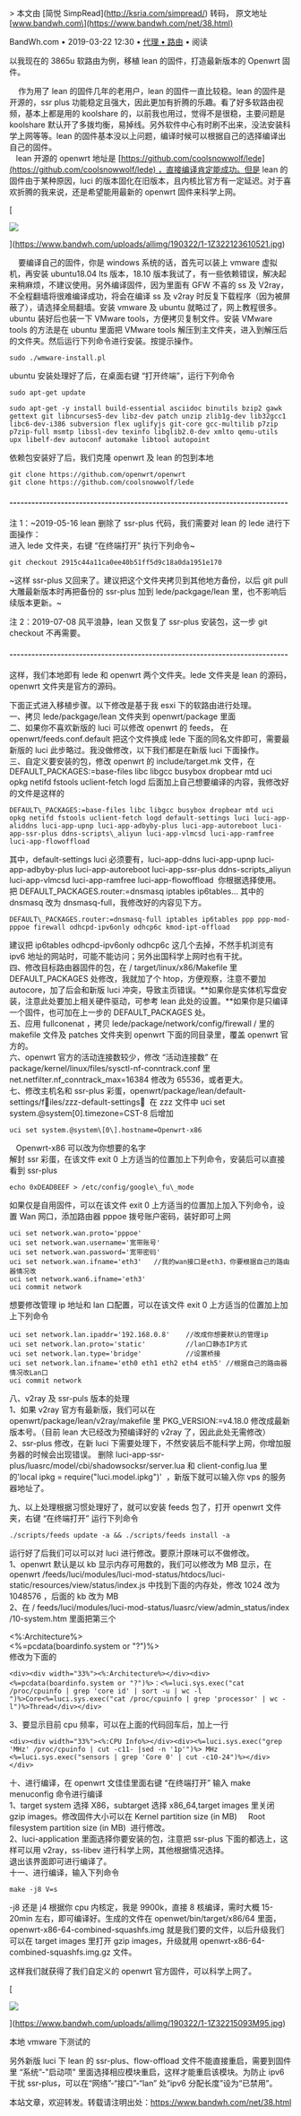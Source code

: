 \> 本文由 \[简悦 SimpRead\](http://ksria.com/simpread/) 转码， 原文地址 \[www.bandwh.com\](https://www.bandwh.com/net/38.html)

BandWh.com • 2019-03-22 12:30 • [](https://www.bandwh.com/net/38.html)[代理 • 路由](https://www.bandwh.com/net/) • 阅读

以我现在的 3865u 软路由为例，移植 lean 的固件，打造最新版本的 Openwrt 固件。

    作为用了 lean 的固件几年的老用户，lean 的固件一直比较稳。lean 的固件是开源的，ssr plus 功能稳定且强大，因此更加有折腾的乐趣。看了好多软路由视频，基本上都是用的 koolshare 的，以前我也用过，觉得不是很稳，主要问题是 koolshare 默认开了多拨均衡，易掉线。另外软件中心有时刷不出来，没法安装科学上网等等。lean 的固件基本没以上问题，编译时候可以根据自己的选择编译出自己的固件。  
   lean 开源的 openwrt 地址是 [https://github.com/coolsnowwolf/lede](https://github.com/coolsnowwolf/lede) ，直接编译肯定能成功。但是 lean 的固件由于某种原因，luci 的版本固化在旧版本，且内核比官方有一定延迟。对于喜欢折腾的我来说，还是希望能用最新的 openwrt 固件来科学上网。

  
[

![](https://www.bandwh.com/uploads/allimg/190322/1-1Z322123610521.jpg)

](https://www.bandwh.com/uploads/allimg/190322/1-1Z322123610521.jpg)

    要编译自己的固件，你是 windows 系统的话，首先可以装上 vmware 虚拟机，再安装 ubuntu18.04 lts 版本，18.10 版本我试了，有一些依赖错误，解决起来稍麻烦，不建议使用。另外编译固件，因为里面有 GFW 不喜的 ss 及 V2ray，不全程翻墙将很难编译成功，将会在编译 ss 及 v2ray 时反复下载程序（因为被屏蔽了），请选择全局翻墙。安装 vmware 及 ubuntu 就略过了，网上教程很多。ubuntu 装好后也装一下 VMware tools，方便拷贝复制文件。安装 VMware tools 的方法是在 ubuntu 里面把 VMware tools 解压到主文件夹，进入到解压后的文件夹。然后运行下列命令进行安装。按提示操作。

```
sudo ./wmware-install.pl 
```

ubuntu 安装处理好了后，在桌面右键 “打开终端”，运行下列命令

```
sudo apt-get update
```

```
sudo apt-get -y install build-essential asciidoc binutils bzip2 gawk gettext git libncurses5-dev libz-dev patch unzip zlib1g-dev lib32gcc1 libc6-dev-i386 subversion flex uglifyjs git-core gcc-multilib p7zip p7zip-full msmtp libssl-dev texinfo libglib2.0-dev xmlto qemu-utils upx libelf-dev autoconf automake libtool autopoint
```

依赖包安装好了后，我们克隆 openwrt 及 lean 的包到本地

```
git clone https://github.com/openwrt/openwrt
git clone https://github.com/coolsnowwolf/lede
```

#### \----------------------------------------------------------------------------

注 1：~2019-05-16 lean 删除了 ssr-plus 代码，我们需要对 lean 的 lede 进行下面操作：  
进入 lede 文件夹，右键 “在终端打开” 执行下列命令~

```
git checkout 2915c44a11ca0ee40b51ff5d9c18a0da1951e170
```

~这样 ssr-plus 又回来了。建议把这个文件夹拷贝到其他地方备份，以后 git pull 大雕最新版本时再把备份的 ssr-plus 加到 lede/packgage/lean 里，也不影响后续版本更新。~

注 2：2019-07-08 风平浪静，lean 又恢复了 ssr-plus 安装包，这一步 git checkout 不再需要。

#### \----------------------------------------------------------------------------

这样，我们本地即有 lede 和 openwrt 两个文件夹。lede 文件夹是 lean 的源码，openwrt 文件夹是官方的源码。

下面正式进入移植步骤。以下修改是基于我 esxi 下的软路由进行处理。  
一、拷贝 lede/packgage/lean 文件夹到 openwrt/package 里面  
二、如果你不喜欢新版的 luci 可以修改 openwrt 的 feeds， 在 openwrt/feeds.conf.default 把这个文件换成 lede 下面的同名文件即可，需要最新版的 luci 此步略过。我没做修改，以下我们都是在新版 luci 下面操作。  
三、自定义要安装的包，修改 openwrt 的 include/target.mk 文件，在 DEFAULT\_PACKAGES:=base-files libc libgcc busybox dropbear mtd uci opkg netifd fstools uclient-fetch logd 后面加上自己想要编译的内容，我修改好的文件是这样的

```
DEFAULT\_PACKAGES:=base-files libc libgcc busybox dropbear mtd uci opkg netifd fstools uclient-fetch logd default-settings luci luci-app-aliddns luci-app-upnp luci-app-adbyby-plus luci-app-autoreboot luci-app-ssr-plus ddns-scripts\_aliyun luci-app-vlmcsd luci-app-ramfree luci-app-flowoffload  
```

其中，default-settings luci 必须要有，luci-app-ddns luci-app-upnp luci-app-adbyby-plus luci-app-autoreboot luci-app-ssr-plus ddns-scripts\_aliyun luci-app-vlmcsd luci-app-ramfree luci-app-flowoffload  你根据选择使用。  
把 DEFAULT\_PACKAGES.router:=dnsmasq iptables ip6tables... 其中的 dnsmasq 改为 dnsmasq-full，我修改好的内容见下方。

```
DEFAULT\_PACKAGES.router:=dnsmasq-full iptables ip6tables ppp ppp-mod-pppoe firewall odhcpd-ipv6only odhcp6c kmod-ipt-offload
```

建议把 ip6tables odhcpd-ipv6only odhcp6c 这几个去掉，不然手机浏览有 ipv6 地址的网站时，可能不能访问；另外出国科学上网时也有干扰。  
四、修改目标路由器固件的包，在 / target/linux/x86/Makefile 里 DEFAULT\_PACKAGES 处修改，我就加了个 htop，方便观察，注意不要加 autocore，加了后会和新版 luci 冲突，导致主页错误。**如果你是实体机写盘安装，注意此处要加上相关硬件驱动，可参考 lean 此处的设置。**如果你是只编译一个固件，也可加在上一步的 DEFAULT\_PACKAGES 处。  
五、应用 fullconenat ，拷贝 lede/package/network/config/firewall / 里的 makefile 文件及 patches 文件夹到 openwrt 下面的同目录里，覆盖 openwrt 官方的。  
六、openwrt 官方的活动连接数较少，修改 “活动连接数” 在 package/kernel/linux/files/sysctl-nf-conntrack.conf 里 net.netfilter.nf\_conntrack\_max=16384 修改为 65536，或者更大。  
七、修改主机名和 ssr-plus 彩蛋，openwrt/package/lean/default-settings/files/zzz-default-settings，  在 zzz 文件中 uci set system.@system\[0\].timezone=CST-8 后增加

```
uci set system.@system\[0\].hostname=Openwrt-x86
```

   Openwrt-x86 可以改为你想要的名字  
解封 ssr 彩蛋，在该文件 exit 0 上方适当的位置加上下列命令，安装后可以直接看到 ssr-plus

```
echo 0xDEADBEEF > /etc/config/google\_fu\_mode
```

如果仅是自用固件，可以在该文件 exit 0 上方适当的位置加上加入下列命令，设置 Wan 网口，添加路由器 pppoe 拨号账户密码，装好即可上网

```
uci set network.wan.proto='pppoe'
uci set network.wan.username='宽带账号'
uci set network.wan.password='宽带密码'
uci set network.wan.ifname='eth3'   //我的wan接口是eth3，你要根据自己的路由器情况改
uci set network.wan6.ifname='eth3'
uci commit network   
```

想要修改管理 ip 地址和 lan 口配置，可以在该文件 exit 0 上方适当的位置加上加上下列命令

```
uci set network.lan.ipaddr='192.168.0.8'    //改成你想要默认的管理ip
uci set network.lan.proto='static'          //lan口静态IP方式
uci set network.lan.type='bridge'           //设置桥接
uci set network.lan.ifname='eth0 eth1 eth2 eth4 eth5' //根据自己的路由器情况改Lan口 
uci commit network
```

八、v2ray 及 ssr-puls 版本的处理  
1、如果 v2ray 官方有最新版，我们可以在 openwrt/package/lean/v2ray/makefile 里 PKG\_VERSION:=v4.18.0 修改成最新版本号。（目前 lean 大已经改为预编译好的 v2ray 了，因此此处无需修改）  
2、ssr-plus 修改，在新 luci 下需要处理下，不然安装后不能科学上网，你增加服务器的时候会出现错误。 删除 luci-app-ssr-plus/luasrc/model/cbi/shadowsocksr/server.lua 和 client-config.lua 里的'local ipkg = require("luci.model.ipkg")'  ，新版下就可以输入你 vps 的服务器地址了。

九、以上处理根据习惯处理好了，就可以安装 feeds 包了，打开 openwrt 文件夹，右键 “在终端打开” 运行下列命令

```
./scripts/feeds update -a && ./scripts/feeds install -a 
```

运行好了后我们可以可以对 luci 进行修改。要原汁原味可以不做修改。  
1、openwrt 默认是以 kb 显示内存可用数的，我们可以修改为 MB 显示，在 openwrt /feeds/luci/modules/luci-mod-status/htdocs/luci-static/resources/view/status/index.js 中找到下面的内存处，修改 1024 改为 1048576 ，后面的 kb 改为 MB  
2、在 / feeds/luci/modules/luci-mod-status/luasrc/view/admin\_status/index /10-system.htm 里面把第三个 <div><div width="33%"><%:Architecture%></div><div><%=pcdata(boardinfo.system or "?")%></div></div> 修改为下面的

```
<div><div width="33%"><%:Architecture%></div><div><%=pcdata(boardinfo.system or "?")%>：<%=luci.sys.exec("cat /proc/cpuinfo | grep 'core id' | sort -u | wc -l ")%>Core<%=luci.sys.exec("cat /proc/cpuinfo | grep 'processor' | wc -l")%>Thread</div></div>
```

3、要显示目前 cpu 频率，可以在上面的代码回车后，加上一行

```
<div><div width="33%"><%:CPU Info%></div><div><%=luci.sys.exec("grep 'MHz' /proc/cpuinfo | cut -c11- |sed -n '1p'")%> MHz <%=luci.sys.exec("sensors | grep 'Core 0' | cut -c10-24")%></div></div>
```

十、进行编译，在 openwrt 文佳佳里面右键 “在终端打开” 输入 make menuconfig 命令进行编译  
1、target system 选择 X86，subtarget 选择 x86\_64,target images 里关闭 gzip images。修改固件大小可以在 Kernel partition size (in MB)     Root filesystem partition size (in MB)  进行修改。  
2、luci-application 里面选择你要安装的包，注意把 ssr-plus 下面的都选上，这样可以用 v2ray，ss-libev 进行科学上网，其他根据情况选择。  
退出该界面即可进行编译了。  
十一、进行编译，输入下列命令

```
make -j8 V=s
```

\-j8 还是 j4 根据你 cpu 内核定，我是 9900k，直接 8 核编译，需时大概 15-20min 左右，即可编译好。生成的文件在 openwet/bin/target/x86/64 里面，openwrt-x86-64-combined-squashfs.img 就是我们要的文件，以后升级我们可以在 target images 里打开 gzip images，升级就用 openwrt-x86-64-combined-squashfs.img.gz 文件。

这样我们就获得了我们自定义的 openwrt 官方固件，可以科学上网了。

[

![](https://www.bandwh.com/uploads/allimg/190322/1-1Z32215093M95.jpg)

](https://www.bandwh.com/uploads/allimg/190322/1-1Z32215093M95.jpg)

本地 vmware 下测试的

另外新版 luci 下 lean 的 ssr-plus、flow-offload 文件不能直接重启，需要到固件里 “系统”-"启动项" 里面选择相应模块重启，这样才能重启该模块。为防止 ipv6 干扰 ssr-plus，可以在“网络”-“接口”-“lan” 处“ipv6 分配长度”设为“已禁用”。

本站文章，欢迎转发。转载请注明出处：https://www.bandwh.com/net/38.html